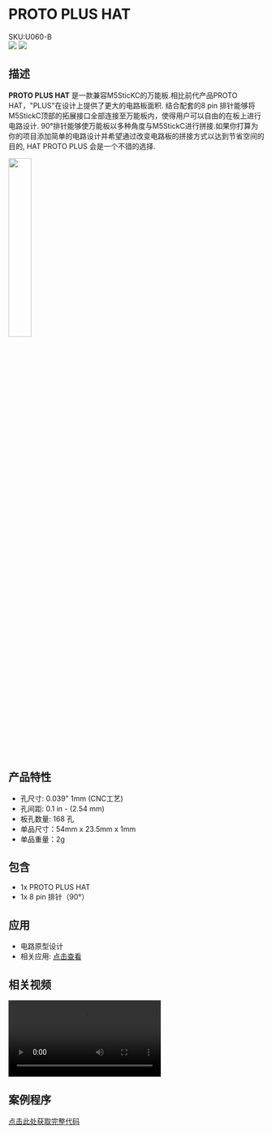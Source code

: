 # PROTO PLUS HAT

<div class="badge badge-pill badge-primary product_sku_tag">SKU:U060-B</div>

<div class="product_pic"><img src="assets\img\product_pics\hat\proto_plus_hat\hat_proto_plus_01.jpg"> <img src="assets\img\product_pics\hat\proto_plus_hat\hat_proto_plus_02.jpg"></div>

## 描述

**PROTO PLUS HAT** 是一款兼容M5SticKC的万能板.相比前代产品PROTO HAT，"PLUS"在设计上提供了更大的电路板面积. 结合配套的8 pin 排针能够将M5StickC顶部的拓展接口全部连接至万能板内，使得用户可以自由的在板上进行电路设计. 90°排针能够使万能板以多种角度与M5StickC进行拼接.如果你打算为你的项目添加简单的电路设计并希望通过改变电路板的拼接方式以达到节省空间的目的, HAT PROTO PLUS 会是一个不错的选择.

<img src="assets\img\product_pics\hat\proto_plus_hat\hat_proto_plus_03.jpg" width="30%">

## 产品特性

- 孔尺寸: 0.039" 1mm (CNC工艺)
- 孔间距: 0.1 in - (2.54 mm)
- 板孔数量: 168 孔
- 单品尺寸：54mm x 23.5mm x 1mm
- 单品重量：2g

## 包含

- 1x PROTO PLUS HAT
- 1x 8 pin 排针（90°）

## 应用

- 电路原型设计
- 相关应用: [点击查看](https://www.hackster.io/kiraku-labo/balance-robot-9009db)

## 相关视频

<video class="video_size" controls>
    <source src="https://m5stack.oss-cn-shenzhen.aliyuncs.com/video/Product_example_video/HAT/PROTO_PLUS_HAT.mp4" type="video/mp4">
</video>

## 案例程序

[点击此处获取完整代码](https://github.com/ShashaDDD/EC11Encoder)

<script>

   var purchase_link = 'https://m5stack.com/products/m5stickc-proto-plus-hat';


   anchor_search(purchase_link);
   scrollFunc();

</script>